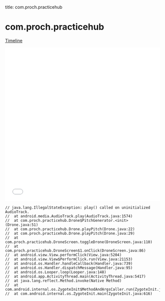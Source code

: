 title: com.proch.practicehub

# com.proch.practicehub

[Timeline](./vis-timeline.html)

<iframe src="./vis-timeline.html" width="100%" height="500px" style="border:none;"></iframe>

```
// java.lang.IllegalStateException: play() called on uninitialized AudioTrack.
// 	at android.media.AudioTrack.play(AudioTrack.java:1574)
// 	at com.proch.practicehub.Drone$PitchGenerator.<init>(Drone.java:51)
// 	at com.proch.practicehub.Drone.playPitch(Drone.java:22)
// 	at com.proch.practicehub.Drone.playPitch(Drone.java:29)
// 	at com.proch.practicehub.DroneScreen.toggleDrone(DroneScreen.java:110)
// 	at com.proch.practicehub.DroneScreen$1.onClick(DroneScreen.java:86)
// 	at android.view.View.performClick(View.java:5204)
// 	at android.view.View$PerformClick.run(View.java:21153)
// 	at android.os.Handler.handleCallback(Handler.java:739)
// 	at android.os.Handler.dispatchMessage(Handler.java:95)
// 	at android.os.Looper.loop(Looper.java:148)
// 	at android.app.ActivityThread.main(ActivityThread.java:5417)
// 	at java.lang.reflect.Method.invoke(Native Method)
// 	at com.android.internal.os.ZygoteInit$MethodAndArgsCaller.run(ZygoteInit.java:726)
// 	at com.android.internal.os.ZygoteInit.main(ZygoteInit.java:616)

```




